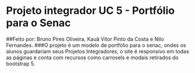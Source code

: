 # Projeto integrador UC 5 - Portfólio para o Senac
##Feito por: Bruno Pires Oliveira, Kauã Vitor Pinto da Costa e Nilo Fernandes.
###O projeto é um modelo de portfólio para o senac, ondes os alunos guardariam seus Projetos Integradores, o site é responsivo em todas as páginas e conta com recursos como carrosels e modais retirados do bootstrap 5.
